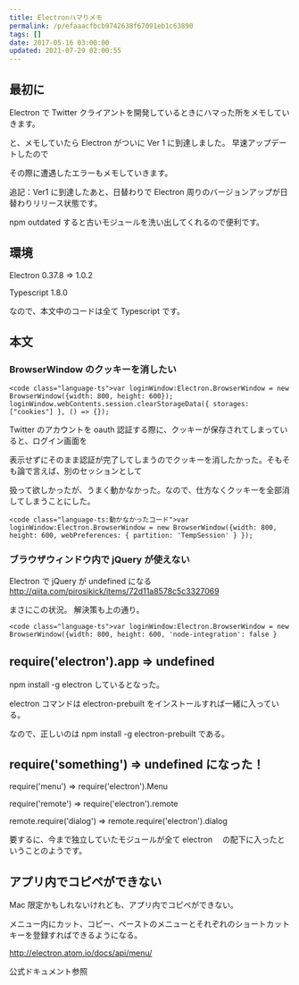 ```yaml
---
title: Electronハマりメモ
permalink: /p/efaaacfbcb9742638f67091eb1c63890
tags: []
date: 2017-05-16 03:00:00
updated: 2021-07-29 02:00:55
---
```


## 最初に

Electron で Twitter クライアントを開発しているときにハマった所をメモしていきます。

と、メモしていたら Electron がついに Ver 1 に到達しました。 早速アップデートしたので

その際に遭遇したエラーもメモしていきます。

追記：Ver1 に到達したあと、日替わりで Electron 周りのバージョンアップが日替わりリリース状態です。

npm outdated すると古いモジュールを洗い出してくれるので便利です。

## 環境

Electron 0.37.8 => 1.0.2

Typescript 1.8.0

なので、本文中のコードは全て Typescript です。

## 本文

### BrowserWindow のクッキーを消したい

```
<code class="language-ts">var loginWindow:Electron.BrowserWindow = new BrowserWindow({width: 800, height: 600});
loginWindow.webContents.session.clearStorageData({ storages: ["cookies"] }, () => {});
```

Twitter のアカウントを oauth 認証する際に、クッキーが保存されてしまっていると、ログイン画面を

表示せずにそのまま認証が完了してしまうのでクッキーを消したかった。そもそも論で言えば、別のセッションとして

扱って欲しかったが、うまく動かなかった。なので、仕方なくクッキーを全部消してしまうことにした。

```
<code class="language-ts:動かなかったコード">var loginWindow:Electron.BrowserWindow = new BrowserWindow({width: 800, height: 600, webPreferences: { partition: 'TempSession' } });
```

### ブラウザウィンドウ内で jQuery が使えない

Electron で jQuery が undefined になる<http://qiita.com/pirosikick/items/72d11a8578c5c3327069>

まさにこの状況。 解決策も上の通り。

```
<code class="language-ts">var loginWindow:Electron.BrowserWindow = new BrowserWindow({width: 800, height: 600, 'node-integration': false }
```

## require('electron').app => undefined

npm install -g electron しているとなった。

electron コマンドは electron-prebuilt をインストールすれば一緒に入っている。

なので、正しいのは npm install -g electron-prebuilt である。

## require('something') => undefined になった！

require('menu') => require('electron').Menu

require('remote') => require('electron').remote

remote.require('dialog') => remote.require('electron').dialog

要するに、今まで独立していたモジュールが全て electron 　の配下に入ったということのようです。

## アプリ内でコピペができない

Mac 限定かもしれないけれども、アプリ内でコピペができない。

メニュー内にカット、コピー、ペーストのメニューとそれぞれのショートカットキーを登録すればできるようになる。

<a href="http://electron.atom.io/docs/api/menu/"><http://electron.atom.io/docs/api/menu/>

公式ドキュメント参照
